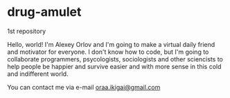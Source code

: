 # drug-amulet
1st repository

Hello, world!
I'm Alexey Orlov and I'm going to make a virtual daily friend and motivator for everyone.
I don't know how to code, but I'm going to collaborate programmers, psycologists, sociologists and other sciencists to help people be happier and survive easier and with more sense in this cold and indifferent world. 

You can contact me via e-mail oraa.ikigai@gmail.com
